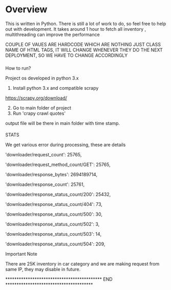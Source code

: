 

# Overview

This is written in Python. There is still a lot of work to do, so feel free to help out with development. It takes around 1 hour to fetch all inventory , multithreading can improve the performance

COUPLE OF VAUES ARE HARDCODE WHICH ARE NOTHING JUST CLASS NAME OF HTML TAGS, IT WILL CHANGE WHENEVER THEY DO THE NEXT DEPLOYMENT, SO WE HAVE TO CHANGE ACCORDINGLY


###

How to run?

Project os developed in python 3.x


1) Install python 3.x and compatible scrapy

https://scrapy.org/download/ 

2) Go to main folder of project
3) Run 'crapy crawl quotes'


output file will be there in main folder with time stamp.

####

STATS

We get various error during processing, these are details 


 'downloader/request_count': 25765,

 'downloader/request_method_count/GET': 25765,

 'downloader/response_bytes': 2694189714,

 'downloader/response_count': 25761,

 'downloader/response_status_count/200': 25432,

 'downloader/response_status_count/404': 73,

 'downloader/response_status_count/500': 30,

 'downloader/response_status_count/502': 3,

 'downloader/response_status_count/503': 14,

 'downloader/response_status_count/504': 209,



Important Note 

There are 25K inventory in car category and we are making request from same IP, they may disable in future.

 
 
******************************************* END   ***************************************

